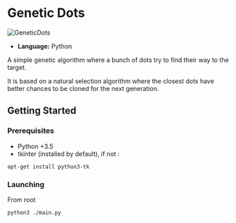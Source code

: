 # Genetic Dots

![GeneticDots](https://github.com/LePrat/GeneticDots/blob/master/img/geneticdots.gif)

- **Language:** Python

A simple genetic algorithm where a bunch of dots try to find their way to the target.

It is based on a natural selection algorithm where the closest dots have better chances to be cloned for the next generation.

## Getting Started


### Prerequisites

- Python +3.5
- tkinter (installed by default), if not :

```
apt-get install python3-tk
```

### Launching


From root

```
python3 ./main.py
```
